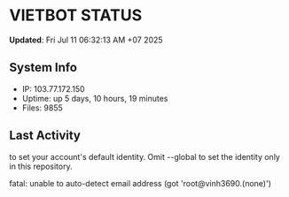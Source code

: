 # VIETBOT STATUS
**Updated**: Fri Jul 11 06:32:13 AM +07 2025

## System Info
- IP: 103.77.172.150
- Uptime: up 5 days, 10 hours, 19 minutes
- Files: 9855

## Last Activity

to set your account's default identity.
Omit --global to set the identity only in this repository.

fatal: unable to auto-detect email address (got 'root@vinh3690.(none)')
